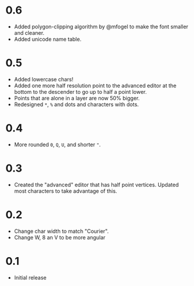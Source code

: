 # 0.6

- Added polygon-clipping algorithm by @mfogel to make the font smaller and
  cleaner.
- Added unicode name table.

# 0.5

- Added lowercase chars!
- Added one more half resolution point to the advanced editor at the bottom to
  the descender to go up to half a point lower.
- Points that are alone in a layer are now 50% bigger.
- Redesigned `*`, `%` and dots and characters with dots.

# 0.4

- More rounded `0`, `Q`, `U`, and shorter `"`.

# 0.3

- Created the "advanced" editor that has half point vertices. Updated most
  characters to take advantage of this.

# 0.2

- Change char width to match "Courier".
- Change W, 8 an V to be more angular

# 0.1

- Initial release
